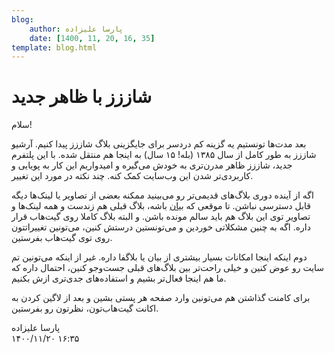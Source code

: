 ```yaml
---
blog:
    author: پارسا علیزاده
    date: [1400, 11, 20, 16, 35]
template: blog.html
---
```

# شاززز با ظاهر جدید

سلام!

بعد مدت‌ها تونستیم یه گزینه کم دردسر برای جایگزینی بلاگ شاززز پیدا کنیم. آرشیو شاززز به طور کامل از سال ۱۳۸۵ (بله! ۱۵ سال) به اینجا هم منتقل شده. با این پلتفرم جدید، شاززز ظاهر مدرن‌تری به خودش می‌گیره و امیدواریم این کار به پویایی و کاربردی‌تر شدن این وب‌سایت کمک کنه. چند نکته در مورد این تغییر.

اگه از آینده دوری بلاگ‌های قدیمی‌تر رو می‌بینید ممکنه بعضی از تصاویر یا لینک‌ها دیگه قابل دسترسی نباشن. تا موقعی که [بیان](https://bayan.ir/) باشه،‌ بلاگ قبلی هم زندست و همه لینک‌ها و تصاویر توی این بلاگ هم باید سالم مونده باشن. و البته بلاگ کاملا روی گیت‌هاب قرار داره. اگه به چنین مشکلاتی خوردین و می‌تونستین درستش کنین، می‌تونین تغییراتتون روی توی گیت‌هاب بفرستین.

دوم اینکه اینجا امکانات بسیار بیشتری از بیان یا بلاگفا داره. غیر از اینکه می‌تونین تم سایت رو عوض کنین و خیلی راحت‌تر بین بلاگ‌های قبلی جست‌وجو کنین،‌ احتمال داره که ما هم اینجا فعال‌تر بشیم و استفاده‌‌های جدی‌تری ازش بکنیم.

برای کامنت گذاشتن هم می‌تونین وارد صفحه هر پستی بشین و بعد از لاگین کردن به اکانت گیت‌هاب‌تون، نظرتون رو بفرستین.

<div class="blog-info">
    <div class="blog-author">پارسا علیزاده</div>
    <div class="blog-date">۱۴۰۰/۱۱/۲۰ ۱۶:۳۵</div>
</div>

